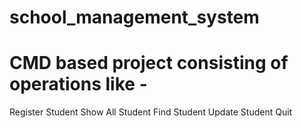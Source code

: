 # school_management_system
# CMD based project consisting of operations like -

Register Student
Show All Student
Find Student
Update Student
Quit
